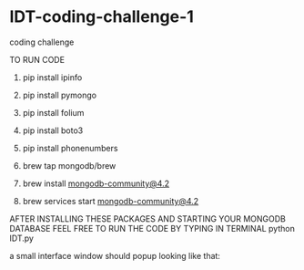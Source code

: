 # IDT-coding-challenge-1
coding challenge


TO RUN CODE 
1. pip install ipinfo
2. pip install pymongo
3. pip install folium
4. pip install boto3
5. pip install phonenumbers


6. brew tap mongodb/brew
7. brew install mongodb-community@4.2
8. brew services start mongodb-community@4.2


AFTER INSTALLING THESE PACKAGES AND STARTING YOUR MONGODB DATABASE FEEL FREE TO RUN THE CODE BY TYPING IN TERMINAL
python IDT.py

a small interface window should popup looking like that:
